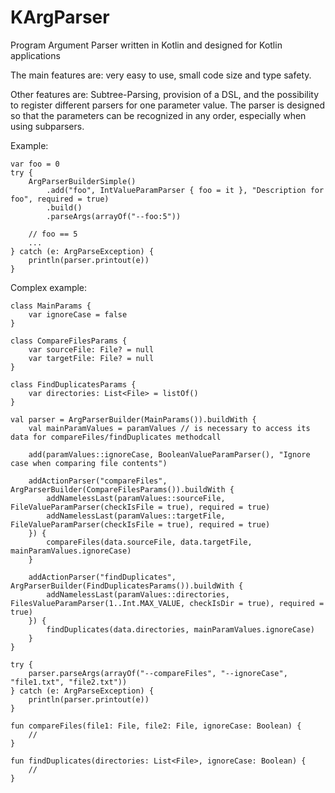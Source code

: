 # KArgParser
Program Argument Parser written in Kotlin and designed for Kotlin applications

The main features are: very easy to use, small code size and type safety.

Other features are: Subtree-Parsing, provision of a DSL, and the possibility to register different parsers for one parameter value. 
The parser is designed so that the parameters can be recognized in any order, especially when using subparsers.

Example:

    var foo = 0
    try {
        ArgParserBuilderSimple()
            .add("foo", IntValueParamParser { foo = it }, "Description for foo", required = true)
            .build()
            .parseArgs(arrayOf("--foo:5"))
        
        // foo == 5
        ...
    } catch (e: ArgParseException) {
        println(parser.printout(e))
    }
    


Complex example:

    class MainParams {
        var ignoreCase = false
    }

    class CompareFilesParams {
        var sourceFile: File? = null
        var targetFile: File? = null
    }
    
    class FindDuplicatesParams {
        var directories: List<File> = listOf()
    }

    val parser = ArgParserBuilder(MainParams()).buildWith {
        val mainParamValues = paramValues // is necessary to access its data for compareFiles/findDuplicates methodcall
        
        add(paramValues::ignoreCase, BooleanValueParamParser(), "Ignore case when comparing file contents")
        
        addActionParser("compareFiles", ArgParserBuilder(CompareFilesParams()).buildWith {
            addNamelessLast(paramValues::sourceFile, FileValueParamParser(checkIsFile = true), required = true)
            addNamelessLast(paramValues::targetFile, FileValueParamParser(checkIsFile = true), required = true)
        }) {
            compareFiles(data.sourceFile, data.targetFile, mainParamValues.ignoreCase)
        }
        
        addActionParser("findDuplicates", ArgParserBuilder(FindDuplicatesParams()).buildWith {
            addNamelessLast(paramValues::directories, FilesValueParamParser(1..Int.MAX_VALUE, checkIsDir = true), required = true)
        }) {
            findDuplicates(data.directories, mainParamValues.ignoreCase)
        }
    }
    
    try {
        parser.parseArgs(arrayOf("--compareFiles", "--ignoreCase", "file1.txt", "file2.txt"))
    } catch (e: ArgParseException) {
        println(parser.printout(e))
    }
    
    fun compareFiles(file1: File, file2: File, ignoreCase: Boolean) {
        //
    }
    
    fun findDuplicates(directories: List<File>, ignoreCase: Boolean) {
        //
    }